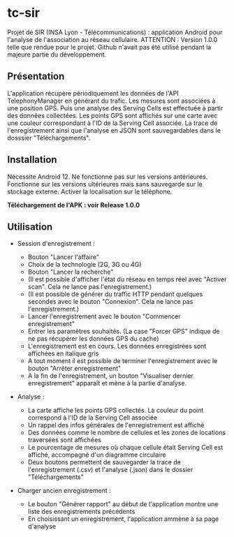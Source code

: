 # tc-sir
Projet de SIR (INSA Lyon - Télécommunications) : application Android pour l'analyse de l'association au réseau cellulaire.
ATTENTION : Version 1.0.0 telle que rendue pour le projet.
Github n'avait pas été utilisé pendant la majeure partie du développement.

## Présentation

L'application récupère périodiquement les données de l'API TelephonyManager en générant du trafic.
Les mesures sont associées à une position GPS. 
Puis une analyse des Serving Cells est effectuée à partir des données collectées.
Les points GPS sont affichés sur une carte avec une couleur correspondant à l'ID de la Serving Cell associée.
La trace de l'enregistrement ainsi que l'analyse en JSON sont sauvegardables dans le dosssier "Téléchargements".

## Installation

Nécessite Android 12. 
Ne fonctionne pas sur les versions antérieures.
Fonctionne sur les versions ultérieures mais sans sauvegarde sur le stockage externe.
Activer la localisation sur le téléphone.

**Téléchargement de l'APK : voir Release 1.0.0**

## Utilisation

* Session d'enregistrement : 
  * Bouton "Lancer l'affaire"
  * Choix de la technologie (2G, 3G ou 4G)
  * Bouton "Lancer la recherche"
  * (Il est possible d'afficher l'état du réseau en temps réel avec "Activer scan". Cela ne lance pas l'enregistrement.)
  * (Il est possible de générer du traffic HTTP pendant quelques secondes avec le bouton "Connexion". Cela ne lance pas l'enregistrement.)
  * Lancer l'enregistrement avec le bouton "Commencer enregistrement"
  * Entrer les paramètres souhaités. (La case "Forcer GPS" indique de ne pas récupérer les données GPS du cache)
  * L'enregistrement est en cours. Les données enregistrées sont affichées en italique gris
  * A tout moment il est possible de terminer l'enregistrement avec le bouton "Arrêter enregistrement"
  * A la fin de l'enregistrement, un bouton "Visualiser dernier enregistrement" apparaît et mène à la partie d'analyse.

* Analyse :
  * La carte affiche les points GPS collectés. La couleur du point correspond à l'ID de la Serving Cell associée
  * Un rappel des infos générales de l'enregistrement est affiché
  * Des données comme le nombre de cellules et les zones de locations traversées sont affichées
  * Le pourcentage de mesures où chaque cellule était Serving Cell est affiché, accompagné d'un diagramme circulaire
  * Deux boutons permettent de sauvegarder la trace de l'enregistrement (.csv) et l'analyse (.json) dans le dossier "Téléchargements"

* Charger ancien enregistrement :
  * Le bouton "Générer rapport" au début de l'application montre une liste des enregistrements précédents
  * En choisissant un enregistrement, l'application ammène à sa page d'analyse